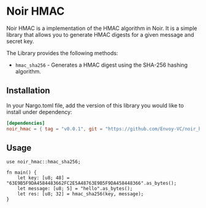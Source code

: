 # Noir HMAC

Noir HMAC is a implementation of the HMAC algorithm in Noir. It is a simple library that allows you to generate HMAC digests for a given message and secret key.

The Library provides the following methods:

- `hmac_sha256` - Generates a HMAC digest using the SHA-256 hashing algorithm.

## Installation

In your Nargo.toml file, add the version of this library you would like to install under dependency:

```toml
[dependencies]
noir_hmac = { tag = "v0.0.1", git = "https://github.com/Envoy-VC/noir_hmac" }
```

## Usage

```noir
use noir_hmac::hmac_sha256;

fn main() {
    let key: [u8; 48] = "63E9B5F9DA4584483662FC2E5A48763E9B5F9DA458448366".as_bytes();
    let message: [u8; 5] = "hello".as_bytes();
    let res: [u8; 32] = hmac_sha256(key, message);
}
```

